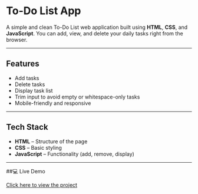 #  To-Do List App

A simple and clean To-Do List web application built using **HTML**, **CSS**, and **JavaScript**. You can add, view, and delete your daily tasks right from the browser.

---
## Features

- Add tasks
-  Delete tasks
-  Display task list
-  Trim input to avoid empty or whitespace-only tasks
-  Mobile-friendly and responsive

---
##  Tech Stack

- **HTML** – Structure of the page
- **CSS** – Basic styling
- **JavaScript** – Functionality (add, remove, display)

---

##💻 Live Demo

[Click here to view the project]()



